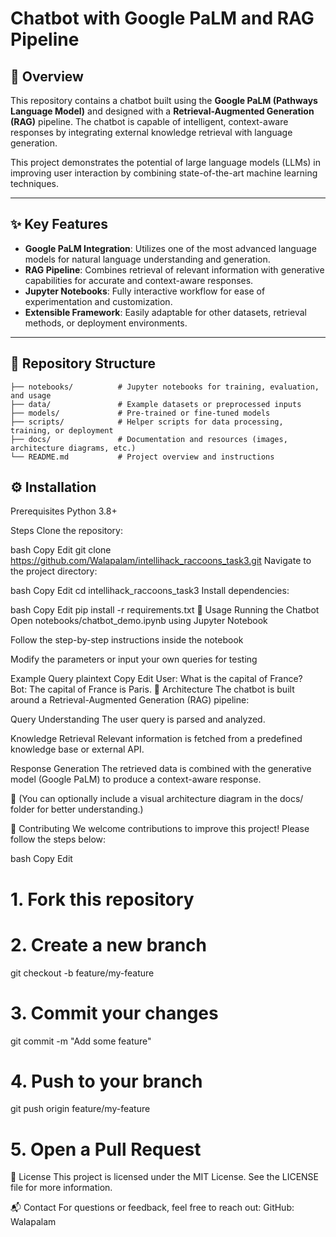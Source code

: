 # Chatbot with Google PaLM and RAG Pipeline

## 🧠 Overview

This repository contains a chatbot built using the **Google PaLM (Pathways Language Model)** and designed with a **Retrieval-Augmented Generation (RAG)** pipeline. The chatbot is capable of intelligent, context-aware responses by integrating external knowledge retrieval with language generation.

This project demonstrates the potential of large language models (LLMs) in improving user interaction by combining state-of-the-art machine learning techniques.

---

## ✨ Key Features

- **Google PaLM Integration**: Utilizes one of the most advanced language models for natural language understanding and generation.
- **RAG Pipeline**: Combines retrieval of relevant information with generative capabilities for accurate and context-aware responses.
- **Jupyter Notebooks**: Fully interactive workflow for ease of experimentation and customization.
- **Extensible Framework**: Easily adaptable for other datasets, retrieval methods, or deployment environments.

---

## 📁 Repository Structure

```plaintext
├── notebooks/          # Jupyter notebooks for training, evaluation, and usage  
├── data/               # Example datasets or preprocessed inputs  
├── models/             # Pre-trained or fine-tuned models  
├── scripts/            # Helper scripts for data processing, training, or deployment  
├── docs/               # Documentation and resources (images, architecture diagrams, etc.)  
└── README.md           # Project overview and instructions  
```

## ⚙️ Installation
Prerequisites
Python 3.8+

Steps
Clone the repository:

bash
Copy
Edit
git clone https://github.com/Walapalam/intellihack_raccoons_task3.git
Navigate to the project directory:

bash
Copy
Edit
cd intellihack_raccoons_task3
Install dependencies:

bash
Copy
Edit
pip install -r requirements.txt
🚀 Usage
Running the Chatbot
Open notebooks/chatbot_demo.ipynb using Jupyter Notebook

Follow the step-by-step instructions inside the notebook

Modify the parameters or input your own queries for testing

Example Query
plaintext
Copy
Edit
User: What is the capital of France?  
Bot: The capital of France is Paris.
🧱 Architecture
The chatbot is built around a Retrieval-Augmented Generation (RAG) pipeline:

Query Understanding
The user query is parsed and analyzed.

Knowledge Retrieval
Relevant information is fetched from a predefined knowledge base or external API.

Response Generation
The retrieved data is combined with the generative model (Google PaLM) to produce a context-aware response.

📝 (You can optionally include a visual architecture diagram in the docs/ folder for better understanding.)

🤝 Contributing
We welcome contributions to improve this project! Please follow the steps below:

bash
Copy
Edit
# 1. Fork this repository
# 2. Create a new branch
git checkout -b feature/my-feature

# 3. Commit your changes
git commit -m "Add some feature"

# 4. Push to your branch
git push origin feature/my-feature

# 5. Open a Pull Request
📄 License
This project is licensed under the MIT License.
See the LICENSE file for more information.

📬 Contact
For questions or feedback, feel free to reach out:
GitHub: Walapalam
